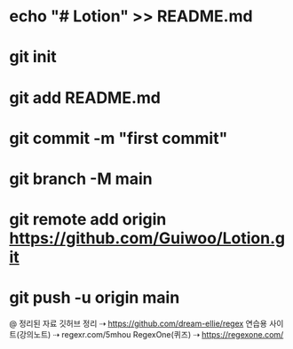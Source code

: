 # echo "# Lotion" >> README.md

# git init

# git add README.md

# git commit -m "first commit"

# git branch -M main

# git remote add origin https://github.com/Guiwoo/Lotion.git

# git push -u origin main

@ 정리된 자료
깃허브 정리 ⇢ https://github.com/dream-ellie/regex
연습용 사이트(강의노트) ⇢ regexr.com/5mhou
RegexOne(퀴즈) ⇢ https://regexone.com/
